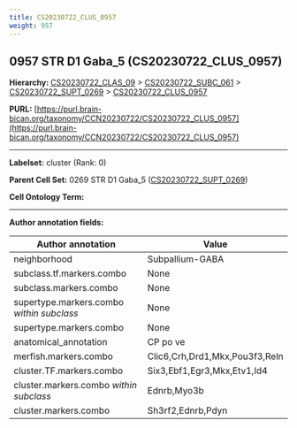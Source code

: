 ```yaml
---
title: CS20230722_CLUS_0957
weight: 957
---
```

## 0957 STR D1 Gaba_5 (CS20230722_CLUS_0957)
<b>Hierarchy: </b>
[CS20230722_CLAS_09](../CS20230722_CLAS_09) >
[CS20230722_SUBC_061](../CS20230722_SUBC_061) >
[CS20230722_SUPT_0269](../CS20230722_SUPT_0269) >
[CS20230722_CLUS_0957](../CS20230722_CLUS_0957)

**PURL:** [https://purl.brain-bican.org/taxonomy/CCN20230722/CS20230722_CLUS_0957](https://purl.brain-bican.org/taxonomy/CCN20230722/CS20230722_CLUS_0957)

---


**Labelset:** cluster (Rank: 0)

**Parent Cell Set:** 0269 STR D1 Gaba_5 ([CS20230722_SUPT_0269](../CS20230722_SUPT_0269))



**Cell Ontology Term:** 

[MARKER GENES.]: #


---

[TRANSFERRED ANNOTATIONS.]: #


[AUTHOR ANNOTATION FIELDS.]: #


**Author annotation fields:**

| Author annotation | Value |
|-------------------|-------|
|neighborhood|Subpallium-GABA|
|subclass.tf.markers.combo|None|
|subclass.markers.combo|None|
|supertype.markers.combo _within subclass_|None|
|supertype.markers.combo|None|
|anatomical_annotation|CP po ve|
|merfish.markers.combo|Clic6,Crh,Drd1,Mkx,Pou3f3,Reln|
|cluster.TF.markers.combo|Six3,Ebf1,Egr3,Mkx,Etv1,Id4|
|cluster.markers.combo _within subclass_|Ednrb,Myo3b|
|cluster.markers.combo|Sh3rf2,Ednrb,Pdyn|
